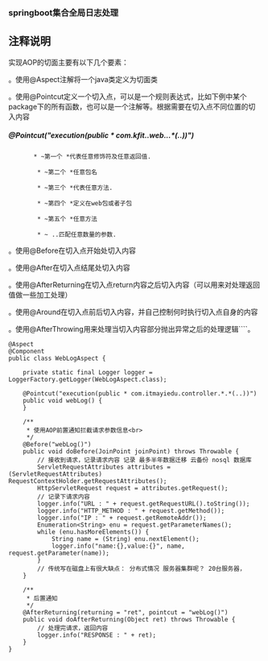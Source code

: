 ### springboot集合全局日志处理


## 注释说明
实现AOP的切面主要有以下几个要素：

。使用@Aspect注解将一个java类定义为切面类

。使用@Pointcut定义一个切入点，可以是一个规则表达式，比如下例中某个package下的所有函数，也可以是一个注解等。根据需要在切入点不同位置的切入内容
##### @Pointcut("execution(public * com.kfit.*.web..*.*(..))")

```
       * ~第一个 *代表任意修饰符及任意返回值.

        * ~第二个 *任意包名

        * ~第三个 *代表任意方法.

        * ~第四个 *定义在web包或者子包

        * ~第五个 *任意方法

        * ~ ..匹配任意数量的参数.

```


。使用@Before在切入点开始处切入内容

。使用@After在切入点结尾处切入内容

。使用@AfterReturning在切入点return内容之后切入内容（可以用来对处理返回值做一些加工处理）

。使用@Around在切入点前后切入内容，并自己控制何时执行切入点自身的内容

。使用@AfterThrowing用来处理当切入内容部分抛出异常之后的处理逻辑````。


```
@Aspect
@Component
public class WebLogAspect {

	private static final Logger logger = LoggerFactory.getLogger(WebLogAspect.class);

	@Pointcut("execution(public * com.itmayiedu.controller.*.*(..))")
	public void webLog() {
	}

	/**
	 * 使用AOP前置通知拦截请求参数信息<br>
	 */
	@Before("webLog()")
	public void doBefore(JoinPoint joinPoint) throws Throwable {
		// 接收到请求，记录请求内容 记录 最多半年数据迁移 云备份 nosql 数据库
		ServletRequestAttributes attributes = (ServletRequestAttributes) RequestContextHolder.getRequestAttributes();
		HttpServletRequest request = attributes.getRequest();
		// 记录下请求内容
		logger.info("URL : " + request.getRequestURL().toString());
		logger.info("HTTP_METHOD : " + request.getMethod());
		logger.info("IP : " + request.getRemoteAddr());
		Enumeration<String> enu = request.getParameterNames();
		while (enu.hasMoreElements()) {
			String name = (String) enu.nextElement();
			logger.info("name:{},value:{}", name, request.getParameter(name));
		}
		// 传统写在磁盘上有很大缺点： 分布式情况 服务器集群呢？ 20台服务器，
	}

	/**
	 * 后置通知 
	 */
	@AfterReturning(returning = "ret", pointcut = "webLog()")
	public void doAfterReturning(Object ret) throws Throwable {
		// 处理完请求，返回内容
		logger.info("RESPONSE : " + ret);
	}
}
```